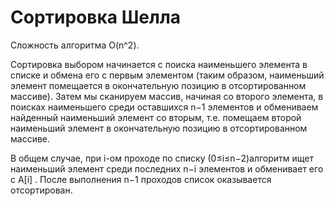 # Сортировка Шелла

Сложность алгоритма O(n^2).

Сортировка выбором начинается с поиска наименьшего элемента в списке и обмена его с первым элементом (таким образом, наименьший элемент помещается в окончательную позицию в отсортированном массиве). Затем мы сканируем массив, начиная со второго элемента, в поисках наименьшего среди оставшихся n−1 элементов и обмениваем найденный наименьший элемент со вторым, т.е. помещаем второй наименьший элемент в окончательную позицию в отсортированном массиве. 

В общем случае, при i-ом проходе по списку (0≤i≤n−2)алгоритм ищет наименьший элемент среди последних n−i элементов и обменивает его с A[i] . После выполнения n−1 проходов список оказывается отсортирован.
